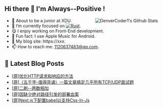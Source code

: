 ## Hi there 👋 I'm Always--Positive !
<div>
  <img alt="DenverCoder1's Github Stats" src="https://denvercoder1-github-readme-stats.vercel.app/api?username=qq1120637483&show_icons=true&count_private=true&theme=react&hide_border=true&hide_title=true&bg_color=1F222E&title_color=F85D7F&icon_color=F8D866" align= "right" />

- 🎒 About to be a junior at XDU. 
- 🔬 I’m currently focused on [![Rust](https://img.shields.io/badge/Rust-000000?logo=rust)](https://). 
- 😋 I enjoy working on Front-End development.
- 🎵 Fun fact: I use Apple Music for Android.
- 📝 My blog site: https://xxx.
- 📫 How to reach me:  1120637483@qq.com.
</div>  


## 📕 Latest Blog Posts

<!-- BLOG-POST-LIST:START -->
- [[原]优化HTTP请求和响应的方法](https://blog.csdn.net/sinat_41696687/article/details/120396045)
- [[原]（五千字-值得背诵）一篇文章搞定几乎所有TCP/UDP面试题](https://blog.csdn.net/sinat_41696687/article/details/120394203)
- [[原]二刷--两数相加](https://blog.csdn.net/sinat_41696687/article/details/120374476)
- [[原]因缺少绝对路径引发的部署血案](https://blog.csdn.net/sinat_41696687/article/details/120364089)
- [[原]Next.js下配置babel以支持Css-In-Js](https://blog.csdn.net/sinat_41696687/article/details/120330480)
<!-- BLOG-POST-LIST:END -->









